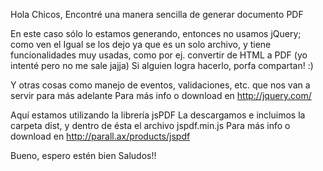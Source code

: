 Hola Chicos,
Encontré una manera sencilla de generar documento PDF

En este caso sólo lo estamos generando, entonces no usamos jQuery; como ven el <!--script src está comentado-->
Igual se los dejo ya que es un solo archivo, y tiene funcionalidades muy usadas, como por ej. convertir de HTML a PDF (yo intenté pero no me sale jajja)
Si alguien logra hacerlo, porfa compartan! :)

Y otras cosas como manejo de eventos, validaciones, etc. que nos van a servir para más adelante
Para más info o download en http://jquery.com/


Aquí estamos utilizando la librería jsPDF
La descargamos e incluimos la carpeta dist, y dentro de ésta el archivo jspdf.min.js
Para más info o download en http://parall.ax/products/jspdf



Bueno, espero estén bien
Saludos!!
